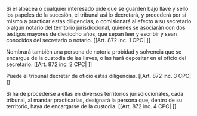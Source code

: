 Si el albacea o cualquier interesado pide que se guarden bajo llave y sello los papeles de la sucesión, el tribunal así lo decretará, y procederá por sí mismo a practicar estas diligencias, o comisionará al efecto a su secretario o algún notario del territorio jurisdiccional, quienes se asociarán con dos testigos mayores de dieciocho años, que sepan leer y escribir y sean conocidos del secretario o notario. [[Art. 872 inc. 1 CPC| ]]

Nombrará también una persona de notoria probidad y solvencia que se encargue de la custodia de las llaves, o las hará depositar en el oficio del secretario. [[Art. 872 inc. 2 CPC| ]]

Puede el tribunal decretar de oficio estas diligencias. [[Art. 872 inc. 3 CPC| ]]

Si ha de procederse a ellas en diversos territorios jurisdiccionales, cada tribunal, al mandar practicarlas, designará la persona que, dentro de su territorio, haya de encargarse de la custodia. [[Art. 872 inc. 4 CPC| ]]